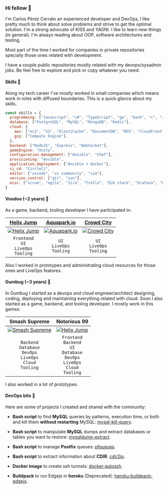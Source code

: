 ### Hi fellow 👋

I'm Carlos Pérez Cerrato an experienced developer and DevOps, I like pretty much to think about solve problems and strive to get the optimal solution. I'm a strong advocate of KISS and YAGNI. I like to learn new things (in general). I'm always reading about OOP, software architectures and testing.

Most part of the time I worked for companies in private repositories specially those ones related with development. 

I have a couple public repositories mostly related with my devops/sysadmin jobs. Be feel free to explore and pick or copy whatever you need.

#### Skills 🥷

Along my tech career I've mostly worked in small companies which means work in roles with diffused boundaries. This is a quick glance about my skills.

```javascript
const skills = {
  programming: ["Javascript", "c#", "TypeScript", "go", "bash", "c", "Java"],
  database: ["PostgreSQL", "MySQL", "MongoDB", "Redis"],
  cloud: {
    aws: ["ec2", "S3", "ElastiCache", "DocumentDB", "RDS", "CloudFront"],
    gcp: ["Compute Engine"],
  },
  backend: ["NodeJS", "Express", "WebSocket"],
  gameEngine: "Unity",
  configuration_management: ["Ansible", "Chef"],
  provisioning: "Ansible",
  application_deployment: ["Ansible + docker"],
  ci_cd: "CircleCi",
  editor: ["vscode", "vs community", "vim"],
  version_control: ["git", "svn"],
  misc: ["scrum", "agile", "Jira", "Trello", "ELK stack", "Grafana", "New Relic", "netdata", "Unity Cloud Build", "github", "gitlab", "casual", "hyper-casual"]
}
``` 
#### Voodoo (~2 years) 🎊

As a game, backend, tooling developer I have participated in:

| [Helix Jump](https://apps.apple.com/es/app/helix-jump/id1345968745) | [Aquapark.io](https://apps.apple.com/es/app/aquapark-io/id1453989822) | [Crowd City](https://apps.apple.com/us/app/crowd-city/id1444062497) |
| :---: | :---: | :---: | 
| [![Helix Jump](http://img.youtube.com/vi/jhhqLsF074k/0.jpg)](http://www.youtube.com/watch?v=jhhqLsF074k) | [![Aquapark.io](http://img.youtube.com/vi/GBeLmwW__BY/0.jpg)](http://www.youtube.com/watch?v=GBeLmwW__BY) | [![Crowd City](http://img.youtube.com/vi/FL7UQiGJvdQ/0.jpg)](http://www.youtube.com/watch?v=FL7UQiGJvdQ)  |
| `Frontend`<br/> `UI`<br/>`LiveOps`<br/>`Tooling` | `UI`<br/>`LiveOps`<br/>`Tooling` | `UI`<br/>`LiveOps`<br/>`Tooling`|   

Also I worked in prototypes and administrating cloud resources for those ones and LiveOps features.

#### Gumbug (~3 years) 🎉

In Gumbug I started as a devops and cloud engineer/architect designing, coding, deploying and maintaining everything related with cloud. Soon I also started as a game, backend, and tooling developer. I mostly work in this games:

| Smash Supreme | Notorious 99 |
| :---: | :---: |
| [![Smash Supreme](http://img.youtube.com/vi/wmNJFQ48f0U/0.jpg)](http://www.youtube.com/watch?v=wmNJFQ48f0U) | [![Helix Jump](http://img.youtube.com/vi/ojWSzx2M5BM/0.jpg)](http://www.youtube.com/watch?v=ojWSzx2M5BM) |
| `Backend`<br/>`Database`<br/>`DevOps`<br/>`LiveOps`</br>`Cloud`<br/>`Tooling`|`Frontend`</br>`Backend`<br/>`UI`</br>`Database`<br/>`DevOps`<br/>`LiveOps`</br>`Cloud`<br/>`Tooling` |

I also worked in a lot of prototypes.

#### DevOps bits 🚀

Here are some of projects I created and shared with the community:

* **Bash script** to find **MySQL** queries by patterns, execution time, or both and kill them **without restarting** MySQL: [mysql-kill-query](https://github.com/cpcerrato/mysql-kill-query).
* **Bash script** to manipulate **MySQL** dumps and extract databases or tables you want to restore: [mysqldump-extract](https://github.com/cpcerrato/mysqldump-extract).

* **Bash script** to manage **Postfix** queues: [pfqueues](https://github.com/cpcerrato/pfqueues).
* **Bash script** to extract information about **CDIR**. [cdir2ip](https://github.com/cpcerrato/cdir2ips).

* **Docker image** to create ssh tunnels: [docker-autossh](https://github.com/cpcerrato/docker-autossh).

* **Buildpack** to run Edgejs in **heroku** (Deprecated): [heroku-buildpack-edgejs](https://github.com/cpcerrato/heroku-buildpack-edgejs).
